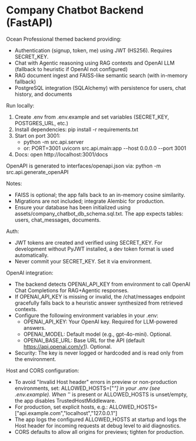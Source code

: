 # Company Chatbot Backend (FastAPI)

Ocean Professional themed backend providing:
- Authentication (signup, token, me) using JWT (HS256). Requires SECRET_KEY.
- Chat with Agentic reasoning using RAG contexts and OpenAI LLM (fallback to heuristic if OpenAI not configured)
- RAG document ingest and FAISS-like semantic search (with in-memory fallback)
- PostgreSQL integration (SQLAlchemy) with persistence for users, chat history, and documents

Run locally:
1) Create .env from .env.example and set variables (SECRET_KEY, POSTGRES_URL, etc.)
2) Install dependencies: pip install -r requirements.txt
3) Start on port 3001:
   - python -m src.api.server
   - or: PORT=3001 uvicorn src.api.main:app --host 0.0.0.0 --port 3001
4) Docs: open http://localhost:3001/docs

OpenAPI is generated to interfaces/openapi.json via:
python -m src.api.generate_openAPI

Notes:
- FAISS is optional; the app falls back to an in-memory cosine similarity.
- Migrations are not included; integrate Alembic for production.
- Ensure your database has been initialized using assets/company_chatbot_db_schema.sql.txt.
  The app expects tables: users, chat_messages, documents.

Auth:
- JWT tokens are created and verified using SECRET_KEY. For development without PyJWT installed, a dev token format is used automatically.
- Never commit your SECRET_KEY. Set it via environment.

OpenAI integration:
- The backend detects OPENAI_API_KEY from environment to call OpenAI Chat Completions for RAG+Agentic responses.
- If OPENAI_API_KEY is missing or invalid, the /chat/messages endpoint gracefully falls back to a heuristic answer synthesized from retrieved contexts.
- Configure the following environment variables in your .env:
  - OPENAI_API_KEY: Your OpenAI key. Required for LLM-powered answers.
  - OPENAI_MODEL: Default model (e.g., gpt-4o-mini). Optional.
  - OPENAI_BASE_URL: Base URL for the API (default https://api.openai.com/v1). Optional.
- Security: The key is never logged or hardcoded and is read only from the environment.

Host and CORS configuration:
- To avoid "Invalid Host header" errors in preview or non-production environments, set:
  ALLOWED_HOSTS=["*"] in your .env (see .env.example). When '*' is present or ALLOWED_HOSTS is unset/empty, the app disables TrustedHostMiddleware.
- For production, set explicit hosts, e.g.:
  ALLOWED_HOSTS=["api.example.com","localhost","127.0.0.1"]
- The app logs the configured ALLOWED_HOSTS at startup and logs the Host header for incoming requests at debug level to aid diagnostics.
- CORS defaults to allow all origins for previews; tighten for production.
